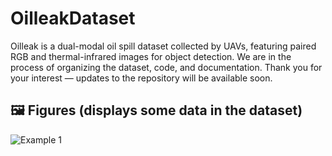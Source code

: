 # OilleakDataset
Oilleak is a dual-modal oil spill dataset collected by UAVs, featuring paired RGB and thermal-infrared images for object detection. We are in the process of organizing the dataset, code, and documentation. Thank you for your interest — updates to the repository will be available soon.

## 🖼️ Figures (displays some data in the dataset)
![Example 1](example/examples.png) 
